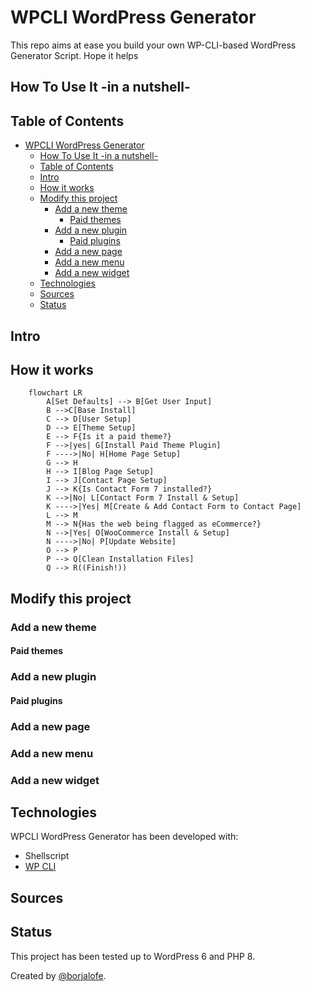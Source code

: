 # WPCLI WordPress Generator

This repo aims at ease you build your own WP-CLI-based WordPress Generator Script. Hope it helps

## How To Use It -in a nutshell-

## Table of Contents

- [WPCLI WordPress Generator](#wpcli-wordpress-generator)
  - [How To Use It -in a nutshell-](#how-to-use-it--in-a-nutshell-)
  - [Table of Contents](#table-of-contents)
  - [Intro](#intro)
  - [How it works](#how-it-works)
  - [Modify this project](#modify-this-project)
    - [Add a new theme](#add-a-new-theme)
      - [Paid themes](#paid-themes)
    - [Add a new plugin](#add-a-new-plugin)
      - [Paid plugins](#paid-plugins)
    - [Add a new page](#add-a-new-page)
    - [Add a new menu](#add-a-new-menu)
    - [Add a new widget](#add-a-new-widget)
  - [Technologies](#technologies)
  - [Sources](#sources)
  - [Status](#status)

## Intro

## How it works

```mermaid
    flowchart LR
        A[Set Defaults] --> B[Get User Input]
        B -->C[Base Install]
        C --> D[User Setup]
        D --> E[Theme Setup]
        E --> F{Is it a paid theme?}
        F -->|yes| G[Install Paid Theme Plugin]
        F ---->|No| H[Home Page Setup]
        G --> H
        H --> I[Blog Page Setup]
        I --> J[Contact Page Setup]
        J --> K{Is Contact Form 7 installed?}
        K -->|No| L[Contact Form 7 Install & Setup]
        K ---->|Yes| M[Create & Add Contact Form to Contact Page]
        L --> M
        M --> N{Has the web being flagged as eCommerce?}
        N -->|Yes| O[WooCommerce Install & Setup]
        N ---->|No| P[Update Website]
        O --> P
        P --> Q[Clean Installation Files]
        Q --> R((Finish!))
```

## Modify this project

### Add a new theme

#### Paid themes

### Add a new plugin

#### Paid plugins

### Add a new page

### Add a new menu

### Add a new widget

## Technologies

WPCLI WordPress Generator has been developed with:

- Shellscript
- [WP CLI][wpcli]

## Sources

## Status

This project has been tested up to WordPress 6 and PHP 8.

Created by [@borjalofe][github].

[github]: https://github.com/borjalofe
[wpcli]: https://make.wordpress.org/cli/
